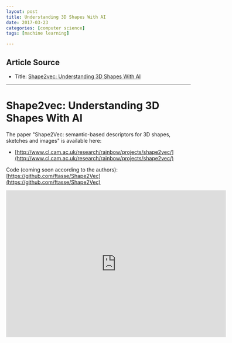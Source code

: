 ```yaml
---
layout: post
title: Understanding 3D Shapes With AI
date: 2017-03-23
categories: [computer science]
tags: [machine learning]

---
```



## Article Source
* Title: [Shape2vec: Understanding 3D Shapes With AI](https://www.youtube.com/watch?v=bB54Wz4kq0E&spfreload=10)

---


Shape2vec: Understanding 3D Shapes With AI 
==============

The paper "Shape2Vec: semantic-based descriptors for 3D shapes, sketches and images" is available here:

* [http://www.cl.cam.ac.uk/research/rainbow/projects/shape2vec/](http://www.cl.cam.ac.uk/research/rainbow/projects/shape2vec/)

Code (coming soon according to the authors): [https://github.com/ftasse/Shape2Vec](https://github.com/ftasse/Shape2Vec)

<iframe width="600" height="400" src="https://www.youtube.com/embed/bB54Wz4kq0E" frameborder="0" allowfullscreen></iframe>